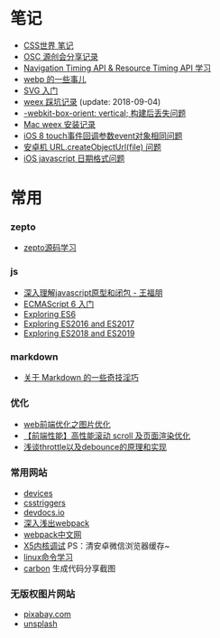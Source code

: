 # 笔记
- [CSS世界 笔记](https://github.com/imfenghuang/blog/issues/16)
- [OSC 源创会分享记录](https://github.com/imfenghuang/blog/issues/11)
- [Navigation Timing API & Resource Timing API 学习](https://github.com/imfenghuang/blog/issues/9)
- [webp 的一些事儿](https://github.com/imfenghuang/blog/issues/8)
- [SVG 入门](https://github.com/imfenghuang/blog/issues/7)
- [weex 踩坑记录](https://github.com/imfenghuang/blog/issues/6) (update: 2018-09-04)
- [-webkit-box-orient: vertical; 构建后丢失问题](https://github.com/imfenghuang/blog/issues/5)
- [Mac weex 安装记录](https://github.com/imfenghuang/note/issues/4)
- [iOS 8 touch事件回调参数event对象相同问题](https://github.com/imfenghuang/note/issues/3)
- [安卓机 URL.createObjectUrl(file) 问题](https://github.com/imfenghuang/note/issues/2)
- [iOS javascript 日期格式问题](https://github.com/imfenghuang/note/issues/1)

# 常用

### zepto 
- [zepto源码学习](https://github.com/yeyuqiudeng/reading-zepto/blob/master/src/%E8%AF%BBZepto%E6%BA%90%E7%A0%81%E4%B9%8B%E4%BB%A3%E7%A0%81%E7%BB%93%E6%9E%84.md) 

### js
- [深入理解javascript原型和闭包 - 王福朋](http://www.cnblogs.com/wangfupeng1988/p/3977924.html)
- [ECMAScript 6 入门](http://es6.ruanyifeng.com/)
- [Exploring ES6](http://exploringjs.com/es6/index.html)
- [Exploring ES2016 and ES2017](http://exploringjs.com/es2016-es2017.html)
- [Exploring ES2018 and ES2019](http://exploringjs.com/es2018-es2019/toc.html)

### markdown
- [关于 Markdown 的一些奇技淫巧](https://github.com/mzlogin/mzlogin.github.io/blob/master/_posts/2017-09-01-markdown-odd-skills.md)

### 优化
- [web前端优化之图片优化](https://juejin.im/post/59a7725b6fb9a02497170459)
- [【前端性能】高性能滚动 scroll 及页面渲染优化](http://www.cnblogs.com/coco1s/p/5499469.html)
- [浅谈throttle以及debounce的原理和实现](https://segmentfault.com/a/1190000010983733)

### 常用网站
- [devices](https://material.io/devices/)
- [csstriggers](https://csstriggers.com/)
- [devdocs.io](https://devdocs.io)
- [深入浅出webpack](http://webpack.wuhaolin.cn/)
- [webpack中文网](https://doc.webpack-china.org/)
- [X5内核调试](http://debugx5.qq.com/) PS：清安卓微信浏览器缓存~
- [linux命令学习](http://wangchujiang.com/linux-command/)
- [carbon](https://dawnlabs.io/carbon) 生成代码分享截图

### 无版权图片网站
- [pixabay.com](https://pixabay.com)
- [unsplash](https://unsplash.com/)
